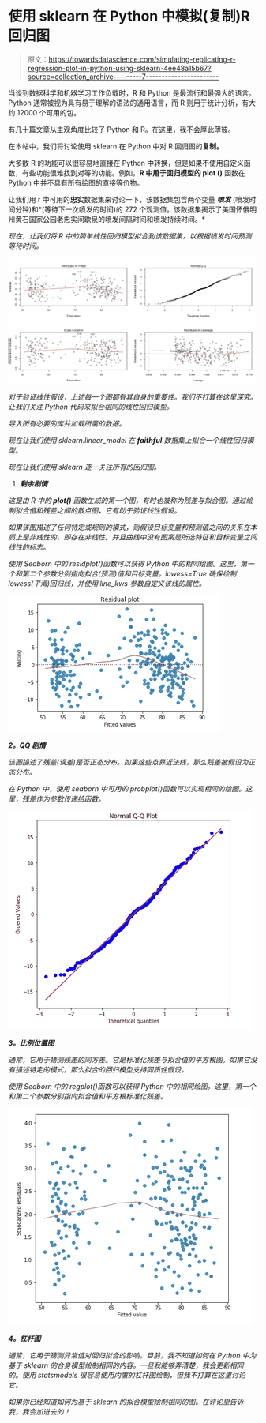 # 使用 sklearn 在 Python 中模拟(复制)R 回归图

> 原文：<https://towardsdatascience.com/simulating-replicating-r-regression-plot-in-python-using-sklearn-4ee48a15b67?source=collection_archive---------7----------------------->

当谈到数据科学和机器学习工作负载时，R 和 Python 是最流行和最强大的语言。Python 通常被视为具有易于理解的语法的通用语言，而 R 则用于统计分析，有大约 12000 个可用的包。

有几十篇文章从主观角度比较了 Python 和 R。在这里，我不会厚此薄彼。

在本帖中，我们将讨论使用 sklearn 在 Python 中对 R 回归图的**复制。**

大多数 R 的功能可以很容易地直接在 Python 中转换，但是如果不使用自定义函数，有些功能很难找到对等的功能。例如，**R 中用于回归模型的 plot ()** 函数在 Python 中并不具有所有绘图的直接等价物。

让我们用 r 中可用的**忠实**数据集来讨论一下，该数据集包含两个变量 ***喷发*** (喷发时间分钟)和*(等待下一次喷发的时间)的 272 个观测值。该数据集揭示了美国怀俄明州黄石国家公园老忠实间歇泉的喷发间隔时间和喷发持续时间。*

*现在，让我们将 R 中的简单线性回归模型拟合到该数据集，以根据喷发时间预测等待时间。*

*![](img/c2688f387d524976edfc852c93c68636.png)*

*对于验证线性假设，上述每一个图都有其自身的重要性。我们不打算在这里深究。让我们关注 Python 代码来拟合相同的线性回归模型。*

*导入所有必要的库并加载所需的数据。*

*现在让我们使用 sklearn.linear_model 在 ***faithful*** 数据集上拟合一个线性回归模型。*

*现在让我们使用 sklearn 逐一关注所有的回归图。*

1.  ***剩余剧情***

*这是由 R 中的 **plot()** 函数生成的第一个图，有时也被称为残差与拟合图。通过绘制拟合值和残差之间的散点图，它有助于验证线性假设。*

*如果该图描述了任何特定或规则的模式，则假设目标变量和预测值之间的关系在本质上是非线性的，即存在非线性。并且曲线中没有图案是所选特征和目标变量之间线性的标志。*

*使用 Seaborn 中的 residplot()函数可以获得 Python 中的相同绘图。这里，第一个和第二个参数分别指向拟合(预测)值和目标变量。lowess=True 确保绘制 lowess(平滑)回归线，并使用 line_kws 参数自定义该线的属性。*

*![](img/aaa3dee25d27f500b789dd153e3e0588.png)*

***2。QQ 剧情***

*该图描述了残差(误差)是否正态分布。如果这些点靠近法线，那么残差被假设为正态分布。*

*在 Python 中，使用 seaborn 中可用的 probplot()函数可以实现相同的绘图。这里，残差作为参数传递给函数。*

*![](img/6c08d15548f5fb58a5311ab9f1e2bbfe.png)*

***3。比例位置图***

*通常，它用于猜测残差的同方差。它是标准化残差与拟合值的平方根图。如果它没有描述特定的模式，那么拟合的回归模型支持同质性假设。*

*使用 Seaborn 中的 regplot()函数可以获得 Python 中的相同绘图。这里，第一个和第二个参数分别指向拟合值和平方根标准化残差。*

*![](img/5d3e3e64dcfa66bc705b0498a90b564f.png)*

***4。杠杆图***

*通常，它用于猜测异常值对回归拟合的影响。目前，我不知道如何在 Python 中为基于 sklearn 的合身模型绘制相同的内容。一旦我能够弄清楚，我会更新相同的。使用 statsmodels 很容易使用内置的杠杆图绘制，但我不打算在这里讨论它。*

*如果你已经知道如何为基于 sklearn 的拟合模型绘制相同的图。在评论里告诉我，我会加进去的！*